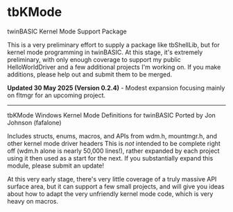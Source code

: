 # tbKMode
twinBASIC Kernel Mode Support Package

This is a very preliminary effort to supply a package like tbShellLib, but for kernel mode programming in twinBASIC. At this stage, it's extremely preliminary, with only enough coverage to support my public HelloWorldDriver and a few additional projects I'm working on. If you make additions, please help out and submit them to be merged. 

**Updated 30 May 2025 (Version 0.2.4)** - Modest expansion focusing mainly on fltmgr for an upcoming project.

------------------------------

tbKMode
Windows Kernel Mode Definitions for twinBASIC
Ported by Jon Johnson (fafalone)

Includes structs, enums, macros, and APIs from wdm.h, mountmgr.h, and other kernel mode driver headers
This is *not* intended to be complete right off (wdm.h alone is nearly 50,000 lines!), rather expanded 
by each project using it then used as a start for the next. If you substantially expand this module, 
please submit an update! 

At this very early stage, there's very little coverage of a truly massive API surface area, but it 
can support a few small projects, and will give you ideas about how to adapt the very unfriendly
kernel mode code, which is very heavy on macros.

 

